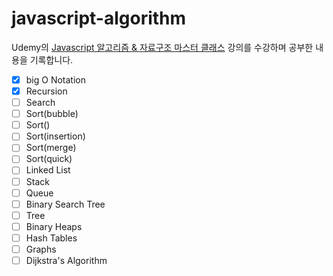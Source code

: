 # javascript-algorithm

Udemy의 [Javascript 알고리즘 & 자료구조 마스터 클래스](https://www.udemy.com/course/best-javascript-data-structures/) 강의를 수강하며 공부한 내용을 기록합니다.

- [x] big O Notation
- [x] Recursion
- [ ] Search
- [ ] Sort(bubble)
- [ ] Sort()
- [ ] Sort(insertion)
- [ ] Sort(merge)
- [ ] Sort(quick)
- [ ] Linked List
- [ ] Stack
- [ ] Queue
- [ ] Binary Search Tree
- [ ] Tree
- [ ] Binary Heaps
- [ ] Hash Tables
- [ ] Graphs
- [ ] Dijkstra's Algorithm
